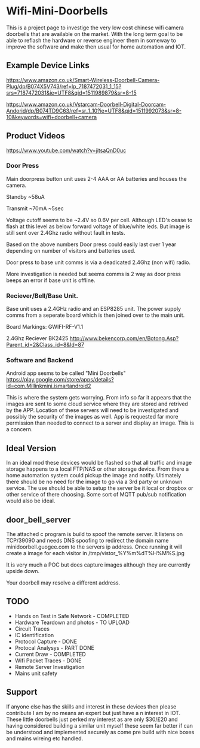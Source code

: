 # Wifi-Mini-Doorbells

This is a project page to investige the very low cost chinese wifi camera doorbells that are available on the market.  With the long term goal to be able to reflash the hardware or reverse engineer them in someway to improve the software and make then usual for home automation and IOT.

## Example Device Links

https://www.amazon.co.uk/Smart-Wireless-Doorbell-Camera-Plug/dp/B074X5V743/ref=lp_7187472031_1_15?srs=7187472031&ie=UTF8&qid=1511989879&sr=8-15

https://www.amazon.co.uk/Vstarcam-Doorbell-Digital-Doorcam-Andorid/dp/B074TD9C63/ref=sr_1_10?ie=UTF8&qid=1511992073&sr=8-10&keywords=wifi+doorbell+camera

## Product Videos

https://www.youtube.com/watch?v=jitsaQnD0uc


### Door Press
Main doorpress button unit uses 2-4 AAA or AA batteries and houses the camera.

Standby ~58uA

Transmit ~70mA ~5sec

Voltage cutoff seems to be ~2.4V so 0.6V per cell.  Although LED's cease to flash at this level as below forward voltage of blue/white leds. But image is still sent over 2.4Ghz radio without fault in tests.

Based on the above numbers Door press could easily last over 1 year depending on number of visitors and batteries used.

Door press to base unit comms is via a deadicated 2.4Ghz  (non wifi) radio.

More investigation is needed but seems comms is 2 way as door press beeps an error if base unit is offline.


### Reciever/Bell/Base Unit.

Base unit uses a 2.4GHz radio and an ESP8285 unit.  The power supply comms from a seperate board which is then joined over to the main unit.

Board Markings: GWIFI-RF-V1.1 

2.4Ghz Reciever BK2425 http://www.bekencorp.com/en/Botong.Asp?Parent_id=2&Class_id=8&Id=87



### Software and Backend

Android app sesms to be called "Mini Doorbells" https://play.google.com/store/apps/details?id=com.Millinkmini.ismartandroid2

This is where the system gets worrying.  From info so far it appears that the images are sent to some cloud service where they are stored and retrived by the APP.  Location of these servers will need to be investigated and possibly the security of the images as well.  App is requested far more permission than needed to connect to a server and display an image.  This is a concern.  

## Ideal Version

In an ideal mod these devices would be flashed so that all traffic and image storage happens to a local FTP/NAS or other storage device.  From there a home automation system could pickup the image and notify.  Ultimately there should be no need for the image to go via a 3rd party or unknown service.  The use should be able to setup the server be it local or dropbox or other service of there choosing.  Some sort of MQTT pub/sub notification would also be ideal.  


## door_bell_server

The attached c program is build to spoof the remote server.  It listens on TCP/39090 and needs DNS spoofing to redirect the domain name minidoorbell.guogee.com to the servers ip address.  Once running it will create a image for each visitor in /tmp/vistor_%Y%m%dT%H%M%S.jpg

It is very much a POC but does capture images although they are currently upside down.

Your doorbell may resolve a different address.







## TODO
* Hands on Test in Safe Network - COMPLETED
* Hardware Teardown and photos - TO UPLOAD
* Circuit Traces  
* IC identification
* Protocol Capture - DONE
* Protocal Analysys - PART DONE
* Current Draw  - COMPLETED
* Wifi Packet Traces - DONE
* Remote Server Investigation  
* Mains unit safety



## Support

If anyone else has the skills and interest in these devices then please contribute I am by no means an expert but just have a n interest in IOT. These little doorbells just perked my interest as are only $30/£20 and having considered building a similar unit myself these seem far better if can be understood and implemented securely as come pre build with nice boxes and mains wireing etc handled.   
